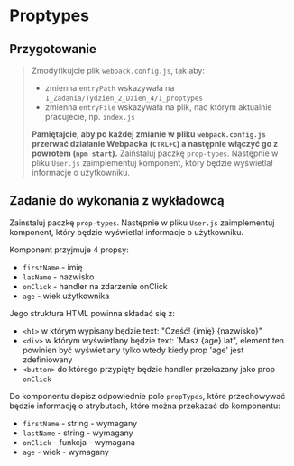 # Proptypes

## Przygotowanie
> Zmodyfikujcie plik `webpack.config.js`, tak aby:
> - zmienna `entryPath` wskazywała na `1_Zadania/Tydzien_2_Dzien_4/1_proptypes`
> - zmienna `entryFile` wskazywała na plik, nad którym aktualnie pracujecie, np. `index.js`
>
> **Pamiętajcie, aby po każdej zmianie w pliku `webpack.config.js` przerwać działanie Webpacka (`CTRL+C`) a następnie włączyć go z powrotem (`npm start`).**
Zainstaluj paczkę `prop-types`. Następnie w pliku `User.js` zaimplementuj komponent, który będzie wyświetlał informacje o użytkowniku.

## Zadanie do wykonania z wykładowcą

Zainstaluj paczkę `prop-types`. Następnie w pliku `User.js` zaimplementuj komponent, który będzie wyświetlał informacje o użytkowniku.

Komponent przyjmuje 4 propsy:
- `firstName` - imię
- `lasName` - nazwisko
- `onClick` - handler na zdarzenie onClick
- `age` - wiek użytkownika

Jego struktura HTML powinna składać się z:
- `<h1>` w którym wypisany będzie text: "Cześć! {imię} {nazwisko}"
- `<div>` w którym wyświetlany będzie text: `Masz {age} lat", element ten powinien być wyświetlany tylko wtedy kiedy prop 'age' jest zdefiniowany
- `<button>` do którego przypięty będzie handler przekazany jako prop `onClick`

Do komponentu dopisz odpowiednie pole `propTypes`, które przechowywać będzie informację o atrybutach, które można przekazać do komponentu:
- `firstName` - string - wymagany
- `lastName` - string - wymagany
- `onClick` - funkcja - wymagana
- `age` - wiek - wymagany